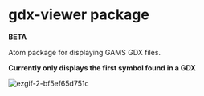 # gdx-viewer package
**BETA**

Atom package for displaying GAMS GDX files.

**Currently only displays the first symbol found in a GDX**

![ezgif-2-bf5ef65d751c](https://user-images.githubusercontent.com/20703207/63844900-4feac800-c989-11e9-9a4b-338abcc2c911.gif)